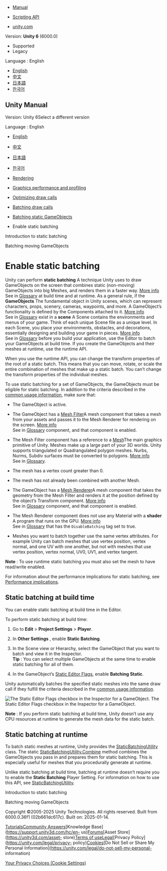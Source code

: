 [](https://docs.unity3d.com)

  * [Manual](../Manual/index.html)
  * [Scripting API](../ScriptReference/index.html)

  * [unity.com](https://unity.com/)

Version: **Unity 6** (6000.0)

  * Supported
  * Legacy

Language : English

  * [English](/Manual/static-batching-enable.html)
  * [中文](/cn/current/Manual/static-batching-enable.html)
  * [日本語](/ja/current/Manual/static-batching-enable.html)
  * [한국어](/kr/current/Manual/static-batching-enable.html)

[](https://docs.unity3d.com)

## Unity Manual

Version: Unity 6Select a different version

Language : English

  * [English](/Manual/static-batching-enable.html)
  * [中文](/cn/current/Manual/static-batching-enable.html)
  * [日本語](/ja/current/Manual/static-batching-enable.html)
  * [한국어](/kr/current/Manual/static-batching-enable.html)

  * [Rendering](rendering-and-post-processing.html)
  * [Graphics performance and profiling](graphics-performance-profiling.html)
  * [Optimizing draw calls](reduce-draw-calls-landing.html)
  * [Batching draw calls](DrawCallBatching-landing.html)
  * [Batching static GameObjects](static-batching-landing.html)
  * Enable static batching

[](static-batching.html)

Introduction to static batching

[](dynamic-batching-landing.html)

Batching moving GameObjects

# Enable static batching

Unity can perform **static batching** A technique Unity uses to draw
GameObjects on the screen that combines static (non-moving) GameObjects into
big Meshes, and renders them in a faster way. [More
info](DrawCallBatching.html)  
See in [Glossary](Glossary.html#StaticBatching) at build time and at runtime.
As a general rule, if the **GameObjects** The fundamental object in Unity
scenes, which can represent characters, props, scenery, cameras, waypoints,
and more. A GameObject’s functionality is defined by the Components attached
to it. [More info](class-GameObject.html)  
See in [Glossary](Glossary.html#GameObject) exist in a **scene** A Scene
contains the environments and menus of your game. Think of each unique Scene
file as a unique level. In each Scene, you place your environments, obstacles,
and decorations, essentially designing and building your game in pieces. [More
info](CreatingScenes.html)  
See in [Glossary](Glossary.html#Scene) before you build your application, use
the Editor to batch your GameObjects at build time. If you create the
GameObjects and their meshes at runtime, use the runtime API.

When you use the runtime API, you can change the transform properties of the
root of a static batch. This means that you can move, rotate, or scale the
entire combination of meshes that make up a static batch. You can’t change the
transform properties of the individual meshes.

To use static batching for a set of GameObjects, the GameObjects must be
eligible for static batching. In addition to the criteria described in the
[common usage information](DrawCallBatching-Enable.html), make sure that:

  * The GameObject is active.
  * The GameObject has a [Mesh Filter](class-MeshFilter.html)A mesh component that takes a mesh from your assets and passes it to the Mesh Renderer for rendering on the screen. [More info](class-MeshFilter.html)  
See in [Glossary](Glossary.html#MeshFilter) component, and that component is
enabled.

  * The Mesh Filter component has a reference to a [Mesh](class-Mesh.html)The main graphics primitive of Unity. Meshes make up a large part of your 3D worlds. Unity supports triangulated or Quadrangulated polygon meshes. Nurbs, Nurms, Subdiv surfaces must be converted to polygons. [More info](mesh.html)  
See in [Glossary](Glossary.html#Mesh).

  * The mesh has a vertex count greater than 0.
  * The mesh has not already been combined with another Mesh.
  * The GameObject has a [Mesh Renderer](class-MeshRenderer.html)A mesh component that takes the geometry from the Mesh Filter and renders it at the position defined by the object’s Transform component. [More info](class-MeshRenderer.html)  
See in [Glossary](Glossary.html#MeshRenderer) component, and that component is
enabled.

  * The Mesh Renderer component does not use any Material with a **shader** A program that runs on the GPU. [More info](Shaders.html)  
See in [Glossary](Glossary.html#Shader) that has the `DisableBatching` tag set
to true.

  * Meshes you want to batch together use the same vertex attributes. For example Unity can batch meshes that use vertex position, vertex normal, and one UV with one another, but not with meshes that use vertex position, vertex normal, UV0, UV1, and vertex tangent.

**Note** : To use runtime static batching you must also set the mesh to have
read/write enabled.

For information about the performance implications for static batching, see
[Performance implications](static-batching.html#performance-implications).

## Static batching at build time

You can enable static batching at build time in the Editor.

To perform static batching at build time:

  1. Go to **Edit** > **Project Settings** > **Player**.
  2. In **Other Settings** , enable **Static Batching**.
  3. In the Scene view or Hierarchy, select the GameObject that you want to batch and view it in the Inspector.  
**Tip** : You can select multiple GameObjects at the same time to enable
static batching for all of them.

  4. In the GameObject’s [Static Editor Flags](StaticObjects.html), enable **Batching Static**.

Unity automatically batches the specified static meshes into the same draw
call if they fulfill the criteria described in the [common usage
information](DrawCallBatching-Enable.html).

![The Static Editor Flags checkbox in the Inspector for a
GameObject.](../uploads/Main/StaticTagInspector.png) The Static Editor Flags
checkbox in the Inspector for a GameObject.

**Note** : If you perform static batching at build time, Unity doesn’t use any
CPU resources at runtime to generate the mesh data for the static batch.

## Static batching at runtime

To batch static meshes at runtime, Unity provides the
[StaticBatchingUtility](../ScriptReference/StaticBatchingUtility.html) class.
The static
[StaticBatchingUtility.Combine](../ScriptReference/StaticBatchingUtility.Combine.html)
method combines the GameObjects you pass in and prepares them for static
batching. This is especially useful for meshes that you procedurally generate
at runtime.

Unlike static batching at build time, batching at runtime doesn’t require you
to enable the **Static Batching** Player Setting. For information on how to
use this API, see
[StaticBatchingUtility](../ScriptReference/StaticBatchingUtility.html).

[](static-batching.html)

Introduction to static batching

[](dynamic-batching-landing.html)

Batching moving GameObjects

Copyright ©2005-2025 Unity Technologies. All rights reserved. Built from
6000.0.36f1 (02b661dc617c). Built on: 2025-01-14.

[Tutorials](https://learn.unity.com/)[Community
Answers](https://answers.unity3d.com)[Knowledge
Base](https://support.unity3d.com/hc/en-
us)[Forums](https://forum.unity3d.com)[Asset Store](https://unity3d.com/asset-
store)[Terms of
use](https://docs.unity3d.com/Manual/TermsOfUse.html)[Legal](https://unity.com/legal)[Privacy
Policy](https://unity.com/legal/privacy-
policy)[Cookies](https://unity.com/legal/cookie-policy)[Do Not Sell or Share
My Personal Information](https://unity.com/legal/do-not-sell-my-personal-
information)

[Your Privacy Choices (Cookie Settings)](javascript:void\(0\);)

